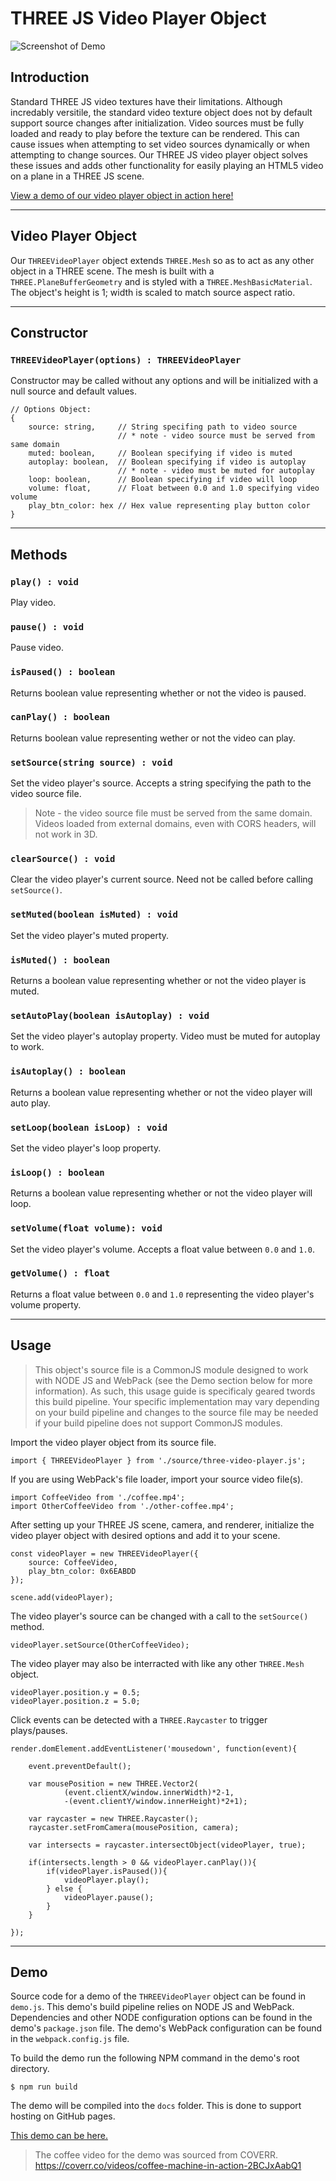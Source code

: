 # THREE JS Video Player Object

![Screenshot of Demo](./demo_screenshot.JPG)

## Introduction
Standard THREE JS video textures have their limitations. Although incredably versitile, the standard video texture object does not by default support source changes after initialization. Video sources must be fully loaded and ready to play before the texture can be rendered. This can cause issues when attempting to set video sources dynamically or when attempting to change sources. Our THREE JS video player object solves these issues and adds other functionality for easily playing an HTML5 video on a plane in a THREE JS scene.

[View a demo of our video player object in action here!](https://snapp-development.github.io/three-video-player/)

---
## Video Player Object
Our `THREEVideoPlayer` object extends `THREE.Mesh` so as to act as any other object in a THREE scene. The mesh is built with a `THREE.PlaneBufferGeometry` and is styled with a `THREE.MeshBasicMaterial`. The object's height is 1; width is scaled to match source aspect ratio.


---
## Constructor 
### `THREEVideoPlayer(options) : THREEVideoPlayer`
Constructor may be called without any options and will be initialized with a null source and default values.
```
// Options Object:
{
    source: string,     // String specifing path to video source
                        // * note - video source must be served from same domain
    muted: boolean,     // Boolean specifying if video is muted
    autoplay: boolean,  // Boolean specifying if video is autoplay
                        // * note - video must be muted for autoplay
    loop: boolean,      // Boolean specifying if video will loop
    volume: float,      // Float between 0.0 and 1.0 specifying video volume
    play_btn_color: hex // Hex value representing play button color
}
```


---
## Methods
### `play() : void`
Play video.


### `pause() : void`
Pause video.


### `isPaused() : boolean`
Returns boolean value representing whether or not the video is paused. 


### `canPlay() : boolean`
Returns boolean value representing wether or not the video can play.


### `setSource(string source) : void`
Set the video player's source. Accepts a string specifying the path to the video source file.

> Note - the video source file must be served from the same domain. Videos loaded from external domains, even with CORS headers, will not work in 3D.


### `clearSource() : void`
Clear the video player's current source. Need not be called before calling `setSource()`.


### `setMuted(boolean isMuted) : void`
Set the video player's muted property. 


### `isMuted() : boolean`
Returns a boolean value representing whether or not the video player is muted.


### `setAutoPlay(boolean isAutoplay) : void`
Set the video player's autoplay property. Video must be muted for autoplay to work. 


### `isAutoplay() : boolean`
Returns a boolean value representing whether or not the video player will auto play.


### `setLoop(boolean isLoop) : void`
Set the video player's loop property.


### `isLoop() : boolean`
Returns a boolean value representing whether or not the video player will loop.


### `setVolume(float volume): void`
Set the video player's volume. Accepts a float value between `0.0` and `1.0`. 


### `getVolume() : float`
Returns a float value between `0.0` and `1.0` representing the video player's volume property.


---
## Usage
> This object's source file is a CommonJS module designed to work with NODE JS and WebPack (see the Demo section below for more information). As such, this usage guide is specificaly geared twords this build pipeline. Your specific implementation may vary depending on your build pipeline and changes to the source file may be needed if your build pipeline does not support CommonJS modules.


Import the video player object from its source file.
```
import { THREEVideoPlayer } from './source/three-video-player.js';
```


If you are using WebPack's file loader, import your source video file(s).
```
import CoffeeVideo from './coffee.mp4';
import OtherCoffeeVideo from './other-coffee.mp4';
```


After setting up your THREE JS scene, camera, and renderer, initialize the video player object with desired options and add it to your scene.
```
const videoPlayer = new THREEVideoPlayer({
    source: CoffeeVideo,
    play_btn_color: 0x6EABDD
});

scene.add(videoPlayer);
```


The video player's source can be changed with a call to the `setSource()` method.
```
videoPlayer.setSource(OtherCoffeeVideo);
```


The video player may also be interracted with like any other `THREE.Mesh` object.
```
videoPlayer.position.y = 0.5;
videoPlayer.position.z = 5.0;
```


Click events can be detected with a `THREE.Raycaster` to trigger plays/pauses.
```
render.domElement.addEventListener('mousedown', function(event){

    event.preventDefault();

    var mousePosition = new THREE.Vector2(
            (event.clientX/window.innerWidth)*2-1, 
            -(event.clientY/window.innerHeight)*2+1);

    var raycaster = new THREE.Raycaster();
    raycaster.setFromCamera(mousePosition, camera);

    var intersects = raycaster.intersectObject(videoPlayer, true);

    if(intersects.length > 0 && videoPlayer.canPlay()){
        if(videoPlayer.isPaused()){
            videoPlayer.play();
        } else {
            videoPlayer.pause();
        }
    }

});
```


---
## Demo
Source code for a demo of the `THREEVideoPlayer` object can be found in `demo.js`. This demo's build pipeline relies on NODE JS and WebPack. Dependencies and other NODE configuration options can be found in the demo's `package.json` file. The demo's WebPack configuration can be found in the `webpack.config.js` file.


To build the demo run the following NPM command in the demo's root directory.
```
$ npm run build
```
The demo will be compiled into the `docs` folder. This is done to support hosting on GitHub pages.  

[This demo can be here.](https://snapp-development.github.io/three-video-player/)

> The coffee video for the demo was sourced from COVERR. https://coverr.co/videos/coffee-machine-in-action-2BCJxAabQ1
